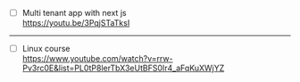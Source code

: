 - [ ] Multi tenant app with next js  
https://youtu.be/3PqjSTaTksI  
--------------------------------

- [ ] Linux course  
https://www.youtube.com/watch?v=rrw-Pv3rc0E&list=PL0tP8lerTbX3eUtBFS0Ir4_aFqKuXWjYZ
